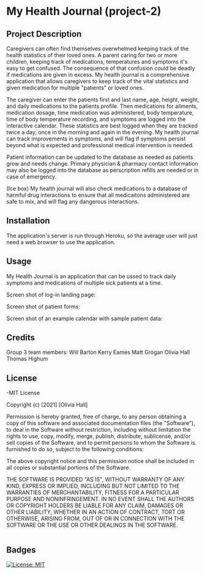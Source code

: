 # My Health Journal (project-2)

## Project Description

Caregivers can often find themselves overwhelmed keeping track of the health statistics of their loved ones. A parent caring for two or more children, keeping track of medications, temperatures and symptoms it's easy to get confused. The consequence of that confusion could be deadly if medications are given in excess. My health journal is a comprehensive application that allows caregivers to keep track of the vital statistics and given medication for multiple "patients" or loved ones.

The caregiver can enter the patients first and last name, age, height, weight, and daily medications to the patients profile. Then medications for ailments, medication dosage, time medication was administered, body temperature, time of body temperature recording, and symptoms are logged into the interactive calendar. These statistics are best logged when they are tracked twice a day, once in the morning and again in the evening. My health journal can track improvements in symptoms, and will flag if symptoms persist beyond what is expected and professional medical intervention is needed.

Patient information can be updated to the database as needed as patients grow and needs change. Primary physician & pharmacy contact information may also be logged into the database as perscription refills are needed or in case of emergency.

(Ice box) My health journal will also check medications to a database of harmful drug interactions to ensure that all medicaitons administered are safe to mix, and will flag any dangerous interactions.

## Installation

The application's server is run through Heroku, so the average user will just need a web browser to use the application.

## Usage

My Health Journal is an application that can be ussed to track daily symptoms and medications of multiple sick patients at a time.

Screen shot of log-in landing page:

Screen shot of patient forms:

Screen shot of an example calendar with sample patient data:

## Credits

Group 3 team members:
Will Barton
Kerry Eames
Matt Grogan
Olivia Hall
Thomas Highum

## License

-MIT License

Copyright (c) [2021] [Olivia Hall]

Permission is hereby granted, free of charge, to any person obtaining a copy
of this software and associated documentation files (the "Software"), to deal
in the Software without restriction, including without limitation the rights
to use, copy, modify, merge, publish, distribute, sublicense, and/or sell
copies of the Software, and to permit persons to whom the Software is
furnished to do so, subject to the following conditions:

The above copyright notice and this permission notice shall be included in all
copies or substantial portions of the Software.

THE SOFTWARE IS PROVIDED "AS IS", WITHOUT WARRANTY OF ANY KIND, EXPRESS OR
IMPLIED, INCLUDING BUT NOT LIMITED TO THE WARRANTIES OF MERCHANTABILITY,
FITNESS FOR A PARTICULAR PURPOSE AND NONINFRINGEMENT. IN NO EVENT SHALL THE
AUTHORS OR COPYRIGHT HOLDERS BE LIABLE FOR ANY CLAIM, DAMAGES OR OTHER
LIABILITY, WHETHER IN AN ACTION OF CONTRACT, TORT OR OTHERWISE, ARISING FROM,
OUT OF OR IN CONNECTION WITH THE SOFTWARE OR THE USE OR OTHER DEALINGS IN THE
SOFTWARE.

```

```

## Badges

[![License: MIT](https://img.shields.io/badge/License-MIT-yellow.svg)](https://opensource.org/licenses/MIT)
